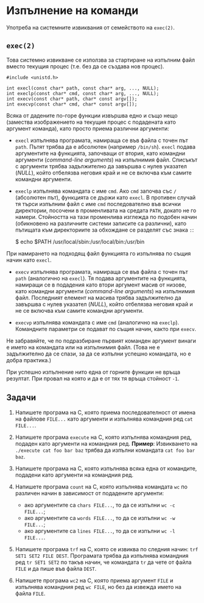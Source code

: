 # Изпълнение на команди

Употреба на системните извиквания от семейството на `exec(2)`.

## `exec(2)`

Това системно извикване се използва за стартиране на изпълним файл вместо текущия процес (т.е. без да се създава нов процес).

    #include <unistd.h>

    int execl(const char* path, const char* arg, ..., NULL);
    int execlp(const char* cmd, const char* arg, ..., NULL);
    int execv(const char* path, char* const argv[]);
    int execvp(const char* cmd, char* const argv[]);

Всяка от дадените по-горе функции извършва едно и също нещо (замества изображението на текущия процес с подадената като аргумент команда), като просто приема различни аргументи:

* `execl` изпълнява програмата, намираща се във файла с точен път `path`.  Пътят трябва да е абсолютен (например `/bin/sh`).  `execl` подава аргументите на функцията, започващи от втория, като командни аргументи (*command-line arguments*) на изпълнимия файл.  Списъкът с аргументи трябва задължително да завършва с нулев указател (*NULL*), който отбелязва неговия край и не се включва към самите командни аргументи.

* `execlp` изпълнява командата с име `cmd`.  Ако `cmd` започва със `/` (абсолютен път), функцията се държи като `execl`.  В противен случай тя търси изпълним файл с име `cmd` последователно във всички директории, посочени в променливата на средата `PATH`, докато не го намери.  Стойността на тази променлива изглежда по подобен начин (обикновено на различните системи записите са различни), като пътищата към директориите за обхождане се разделят със знака `:`:

    $ echo $PATH
    /usr/local/sbin:/usr/local/bin:/usr/bin

При намирането на подходящ файл функцията го изпълнява по същия начин като `execl`.

* `execv` изпълнява програмата, намираща се във файла с точен път `path` (аналогично на `execl`).  Тя подава аргументите на функцията, намиращи се в подадения като втори аргумент масив от низове, като командни аргументи (*command-line arguments*) на изпълнимия файл.  Последният елемент на масива трябва задължително да завършва с нулев указател (*NULL*), който отбелязва неговия край и не се включва към самите командни аргументи.

* `execvp` изпълнява командата с име `cmd` (аналогично на `execlp`).  Командните параметри се подават по същия начин, както при `execv`.

Не забравяйте, че по подразбиране първият команден аргумент винаги е името на командата или на изпълнимия файл.  (Това не е задължително да се спази, за да се изпълни успешно командата, но е добра практика.)

При успешно изпълнение нито една от горните функции не връща резултат.  При провал на която и да е от тях тя връща стойност `-1`.

## Задачи

1. Напишете програма на C, която приема последователност от имена на файлове `FILE...` като аргументи и изпълнява командния ред `cat FILE...`.

2. Напишете програма `execute` на C, която изпълнява командния ред, подаден като аргументи на командния ред.
   **Пример**: Извикването на `./execute cat foo bar baz` трябва да изпълни командата `cat foo bar baz`.

3. Напишете програма на C, която изпълнява всяка една от командите, подадени като аргументи на командния ред.

4. Напишете програма `count` на C, която изпълнява командата `wc` по различен начин в зависимост от подадените аргументи:

   * ако аргументите са `chars FILE...`, то да се изпълни `wc -c FILE...`;
   * ако аргументите са `words FILE...`, то да се изпълни `wc -w FILE...`;
   * ако аргументите са `lines FILE...`, то да се изпълни `wc -l FILE...`.

5. Напишете програма `trf` на C, която се извиква по следния начин: `trf SET1 SET2 FILE DEST`.
   Програмата трябва да изпълнява командния ред `tr SET1 SET2` по такъв начин, че командата `tr` да чете от файла `FILE` и да пише във файла `DEST`.

6. Напишете програма `wc2` на C, която приема аргумент `FILE` и изпълнява командния ред `wc FILE`, но без да извежда името на файла `FILE`.